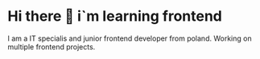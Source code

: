 # Hi there 👋 i`m learning frontend
I am a IT specialis and junior frontend developer from poland.  Working on multiple frontend projects.

